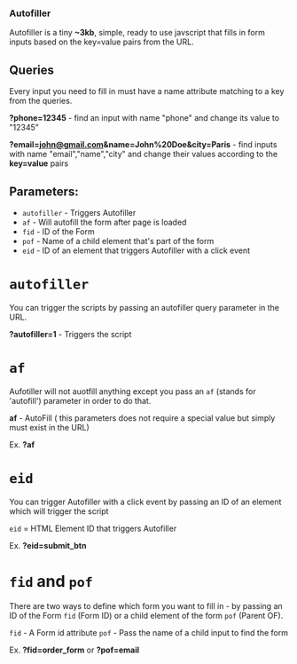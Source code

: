 ### Autofiller
Autofiller is a tiny **~3kb**, simple, ready to use javscript that fills in form inputs based on the key=value pairs from the URL.

## Queries

Every input you need to fill in must have a name attribute matching to a key from the queries.

**?phone=12345** - find an input with name "phone" and change its value to "12345"

**?email=john@gmail.com&name=John%20Doe&city=Paris** - find inputs with name "email","name","city" and change their values according to the **key=value** pairs

## Parameters:

- `autofiller` - Triggers Autofiller
- `af` - Will autofill the form after page is loaded
- `fid` - ID of the Form
- `pof` - Name of a child element that's part of the form
- `eid` - ID of an element that triggers Autofiller with a click event

# `autofiller`
You can trigger the scripts by passing an autofiller query parameter in the URL.

**?autofiller=1** - Triggers the script

# `af`
Aufotiller will not auotfill anything except you pass an `af` (stands for 'autofill') parameter in order to do that.

**af** - AutoFill ( this parameters does not require a special value but simply must exist in the URL)

Ex.
**?af**

# `eid`
You can trigger Autofiller with a click event by passing an ID of an element which will trigger the script

`eid` = HTML Element ID that triggers Autofiller 

Ex.
**?eid=submit_btn**

# `fid` and `pof`
There are two ways to define which form you want to fill in - by passing an ID of the Form `fid` (Form ID) or a child element of the form `pof` (Parent OF).

`fid` - A Form id attribute
`pof` - Pass the name of a child input to find the form

Ex.
**?fid=order_form** or **?pof=email**